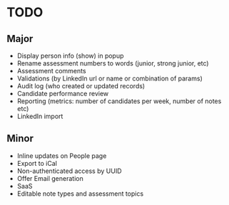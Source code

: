 # TODO

## Major

* Display person info (show) in popup
* Rename assessment numbers to words (junior, strong junior, etc)
* Assessment comments
* Validations (by LinkedIn url or name or combination of params)
* Audit log (who created or updated records)
* Candidate performance review
* Reporting (metrics: number of candidates per week, number of notes etc)
* LinkedIn import

## Minor

* Inline updates on People page
* Export to iCal
* Non-authenticated access by UUID
* Offer Email generation
* SaaS
* Editable note types and assessment topics
